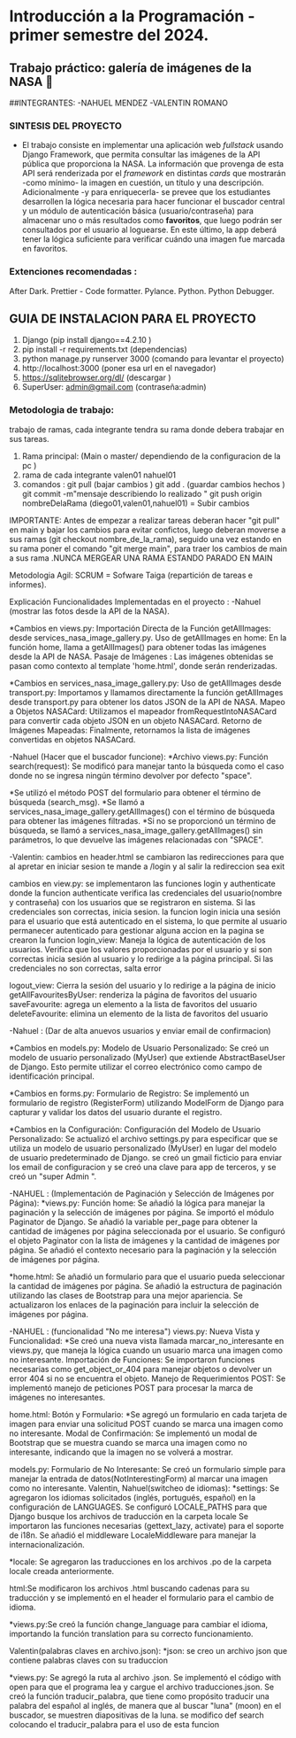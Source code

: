 # Introducción a la Programación - primer semestre del 2024.

## Trabajo práctico: galería de imágenes de la NASA 🚀

##INTEGRANTES:
-NAHUEL MENDEZ
-VALENTIN ROMANO

### SINTESIS DEL PROYECTO

- El trabajo consiste en implementar una aplicación web _fullstack_ usando Django Framework, que permita consultar las imágenes de la API pública que proporciona la NASA. La información que provenga de esta API será renderizada por el _framework_ en distintas _cards_ que mostrarán -como mínimo- la imagen en cuestión, un título y una descripción. Adicionalmente -y para enriquecerla- se prevee que los estudiantes desarrollen la lógica necesaria para hacer funcionar el buscador central y un módulo de autenticación básica (usuario/contraseña) para almacenar uno o más resultados como **favoritos**, que luego podrán ser consultados por el usuario al loguearse. En este último, la app deberá tener la lógica suficiente para verificar cuándo una imagen fue marcada en favoritos.

### Extenciones recomendadas : 
After Dark.
Prettier - Code formatter.
Pylance.
Python.
Python Debugger.

## GUIA DE INSTALACION PARA EL PROYECTO 
1) Django (pip install django==4.2.10 ) 
2) pip install -r requirements.txt (dependencias)
3) python manage.py runserver 3000 (comando para levantar el proyecto) 
4) http://localhost:3000 (poner esa url en el navegador)
5)  https://sqlitebrowser.org/dl/ (descargar )
6) SuperUser: admin@gmail.com (contraseña:admin)


### Metodologia de trabajo: 
trabajo de ramas, cada integrante tendra su rama donde debera trabajar en sus tareas.
1) Rama principal: (Main o master/ dependiendo de la configuracion de la pc )
2) rama de cada integrante
valen01
nahuel01
3) comandos : 
git pull (bajar cambios )
git add . (guardar cambios hechos )
git commit -m"mensaje describiendo lo realizado "
git push origin nombreDelaRama (diego01,valen01,nahuel01) = Subir cambios

IMPORTANTE: Antes de empezar a realizar tareas deberan hacer "git pull" en main y bajar los cambios para evitar confictos, luego deberan moverse a sus ramas (git checkout nombre_de_la_rama), seguido una vez estando en su rama poner el comando "git merge main", para traer los cambios de main a sus rama .NUNCA MERGEAR UNA RAMA ESTANDO PARADO EN MAIN

Metodologia Agil: 
SCRUM = Sofware Taiga (repartición de tareas e informes). 

Explicación Funcionalidades Implementadas en el proyecto  :
-Nahuel (mostrar las fotos desde la API de la NASA).

*Cambios en views.py:
Importación Directa de la Función getAllImages:  desde services_nasa_image_gallery.py.
Uso de getAllImages en home: En la función home, llama a getAllImages() para obtener todas las imágenes desde la API de NASA.
Pasaje de Imágenes : Las imágenes obtenidas se pasan como contexto al template 'home.html', donde serán renderizadas.

*Cambios en services_nasa_image_gallery.py:
Uso de getAllImages desde transport.py: Importamos y llamamos directamente la función getAllImages desde transport.py para obtener los datos JSON de la API de NASA.
Mapeo a Objetos NASACard: Utilizamos el mapeador fromRequestIntoNASACard para convertir cada objeto JSON en un objeto NASACard.
Retorno de Imágenes Mapeadas: Finalmente, retornamos la lista de imágenes convertidas en objetos NASACard.

-Nahuel (Hacer que el buscador funcione):
*Archivo views.py:
Función search(request): Se modificó para manejar tanto la búsqueda como el caso donde no se ingresa ningún término devolver por defecto "space".

*Se utilizó el método POST del formulario para obtener el término de búsqueda (search_msg).
*Se llamó a services_nasa_image_gallery.getAllImages() con el término de búsqueda para obtener las imágenes filtradas.
*Si no se proporcionó un término de búsqueda, se llamó a services_nasa_image_gallery.getAllImages() sin parámetros, lo que devuelve las imágenes relacionadas con "SPACE".

-Valentin:
cambios en header.html 
se cambiaron las redirecciones para que al apretar en iniciar sesion te mande a /login y al salir la redireccion sea exit

cambios en view.py:
se implementaron las funciones login y authenticate donde la funcion
authenticate verifica las credenciales del usuario(nombre y contraseña)
con los usuarios que se registraron en sistema. Si las credenciales son correctas,
inicia sesion. la funcion login inicia una sesión para el usuario que está autenticado en el sistema,
lo que permite al usuario permanecer autenticado para gestionar alguna accion en la pagina
se crearon la funcion login_view:
Maneja la lógica de autenticación de los usuarios. Verifica que los valores proporcionadas por el usuario y
si son correctas inicia sesión al usuario y lo redirige a la página principal. Si las credenciales 
no son correctas, salta error

logout_view:
Cierra la sesión del usuario y lo redirige a la página de inicio
getAllFavouritesByUser:
renderiza la página de favoritos del usuario
saveFavourite:
agrega un elemento a la lista de favoritos del usuario
deleteFavourite:
 elimina un elemento de la lista de favoritos del usuario

 -Nahuel : (Dar de alta anuevos usuarios y enviar email de confirmacion)

 *Cambios en models.py:
Modelo de Usuario Personalizado: Se creó un modelo de usuario personalizado (MyUser) que extiende AbstractBaseUser de Django. Esto permite utilizar el correo electrónico como campo de identificación principal.

*Cambios en forms.py:
Formulario de Registro: Se implementó un formulario de registro (RegisterForm) utilizando ModelForm de Django para capturar y validar los datos del usuario durante el registro.


*Cambios en la Configuración:
Configuración del Modelo de Usuario Personalizado: Se actualizó el archivo settings.py para especificar que se utiliza un modelo de usuario personalizado (MyUser) en lugar del modelo de usuario predeterminado de Django. se creó un gmail ficticio para enviar los email de configuracion y se creó una clave para app de terceros, y se creó un "super Admin ".

-NAHUEL : (Implementación de Paginación y Selección de Imágenes por Página):
 *views.py:
Función home:
Se añadió la lógica para manejar la paginación y la selección de imágenes por página.
Se importó el módulo Paginator de Django.
Se añadió la variable per_page para obtener la cantidad de imágenes por página seleccionada por el usuario.
Se configuró el objeto Paginator con la lista de imágenes y la cantidad de imágenes por página.
Se añadió el contexto necesario para la paginación y la selección de imágenes por página.

*home.html:
Se añadió un formulario para que el usuario pueda seleccionar la cantidad de imágenes por página.
Se añadió la estructura de paginación utilizando las clases de Bootstrap para una mejor apariencia.
Se actualizaron los enlaces de la paginación para incluir la selección de imágenes por página.

-NAHUEL : (funcionalidad "No me interesa")
views.py:
Nueva Vista y Funcionalidad: 
*Se creó una nueva vista llamada marcar_no_interesante en views.py, que maneja la lógica cuando un usuario marca una imagen como no interesante.
Importación de Funciones: Se importaron funciones necesarias como get_object_or_404 para manejar objetos o devolver un error 404 si no se encuentra el objeto.
Manejo de Requerimientos POST: Se implementó manejo de peticiones POST para procesar la marca de imágenes no interesantes.

home.html:
Botón y Formulario: 
*Se agregó un formulario en cada tarjeta de imagen para enviar una solicitud POST cuando se marca una imagen como no interesante.
Modal de Confirmación: Se implementó un modal de Bootstrap que se muestra cuando se marca una imagen como no interesante, indicando que la imagen no se volverá a mostrar.

models.py:
Formulario de No Interesante: Se creó un formulario simple para manejar la entrada de datos(NotInterestingForm) al marcar una imagen como no interesante.
Valentin, Nahuel(switcheo de idiomas):
*settings: Se agregaron los idiomas solicitados (inglés, portugués, español) en la configuración de LANGUAGES.
Se configuró LOCALE_PATHS para que Django busque los archivos de traducción en la carpeta locale
Se importaron las funciones necesarias (gettext_lazy, activate) para el soporte de i18n.
Se añadió el middleware LocaleMiddleware para manejar la internacionalización.

*locale: Se agregaron las traducciones en los archivos .po de la carpeta locale creada anteriormente.

html:Se modificaron los archivos .html buscando cadenas para su traducción y se implementó en el header el formulario para el cambio de idioma.

*views.py:Se creó la función change_language  para cambiar el idioma, importando la función translation para su correcto funcionamiento.

Valentin(palabras claves en archivo.json):
*json: se creo un archivo json que contiene palabras claves con su traduccion

*views.py:
Se agregó la ruta al archivo .json.
Se implementó el código with open para que el programa lea y cargue el archivo traducciones.json.
Se creó la función traducir_palabra, que tiene como propósito traducir una palabra del español al inglés, de manera que al buscar "luna" (moon) en el buscador, se muestren diapositivas de la luna.
se modifico def search colocando el traducir_palabra para el uso de esta funcion
